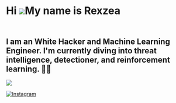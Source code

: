 Hi ![](https://user-images.githubusercontent.com/18350557/176309783-0785949b-9127-417c-8b55-ab5a4333674e.gif)My name is Rexzea
==============================================================================================================================
## <br>I am an White Hacker and Machine Learning Engineer. I'm currently diving into threat intelligence, detectioner, and reinforcement learning. 🔐🤖




![](https://github-readme-stats.vercel.app/api/top-langs/?username=rexzea&theme=ambient_gradient&hide_border=false&include_all_commits=true&count_private=false&layout=compact)


[![Instagram](https://img.shields.io/badge/Instagram-%23E4405F.svg?logo=Instagram&logoColor=white)]([https://instagram.com/alzennora](https://www.instagram.com/alzennora/profilecard/?igsh=Ym8wZHFjcWRxaWhx)) 
<!-- Proudly created with GPRM ( https://gprm.itsvg.in ) -->
